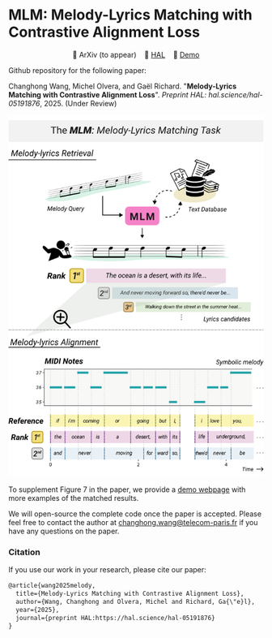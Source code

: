 # MLM: Melody-Lyrics Matching with Contrastive Alignment Loss

<p align="center">
📔 ArXiv (to appear) &nbsp;&nbsp;
📔 <a href="https://hal.science/hal-05191876">HAL</a> &nbsp;&nbsp;
🎵 <a href="https://changhongw.github.io/publications/mlm">Demo</a>
</p>

Github repository for the following paper:

Changhong Wang, Michel Olvera, and Gaël Richard. "**Melody-Lyrics Matching with Contrastive Alignment Loss**". _Preprint HAL: hal.science/hal-05191876_, 2025. (Under Review)

<p align="center">
<img src="assets/MLM_fig1.png" width="600" />
</p>

To supplement Figure 7 in the paper, we provide a [demo webpage](https://changhongw.github.io/publications/mlm) with more examples of the matched results.

We will open-source the complete code once the paper is accepted. Please feel free to contact the author at changhong.wang@telecom-paris.fr if you have any questions on the paper.

### Citation

If you use our work in your research, please cite our paper:

```
@article{wang2025melody,
  title={Melody-Lyrics Matching with Contrastive Alignment Loss},
  author={Wang, Changhong and Olvera, Michel and Richard, Ga{\"e}l},
  year={2025},
  journal={preprint HAL:https://hal.science/hal-05191876}
}
```
